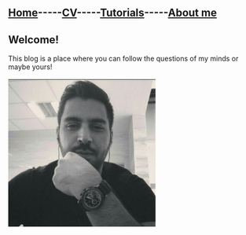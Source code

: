 ## [Home](README.md)-----[CV](cv.md)-----[Tutorials](Tutorials.md)-----[About me](https://github.com/rasoulnorouzi/rasoulnorouzi/blob/master/guitBlog/aboutme.html)
## Welcome!
This blog is a place where you can follow the questions of my minds or maybe yours!
<br/>
<br/>
<img src="img/profile.jpg" width="300px" height="300px">
